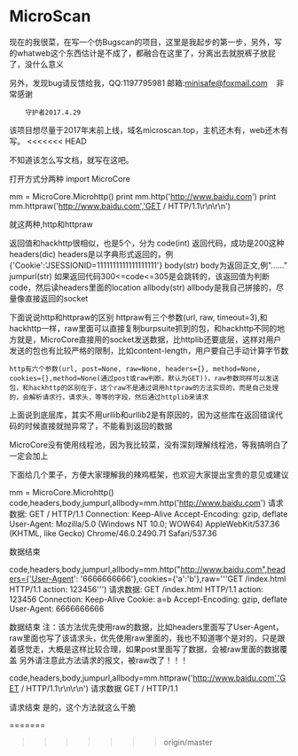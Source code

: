 # MicroScan

现在的我很菜，在写一个仿Bugscan的项目，这里是我起步的第一步，另外，写的whatweb这个东西估计是不成了，都融合在这里了，分离出去就脱裤子放屁了，没什么意义

另外，发现bug请反馈给我，QQ:1197795981	  邮箱:minisafe@foxmail.com	    非常感谢

		守护者2017.4.29


该项目想尽量于2017年末前上线，域名microscan.top，主机还木有，web还木有写。
<<<<<<< HEAD


不知道该怎么写文档，就写在这吧。

打开方式分两种
import MicroCore

mm = MicroCore.Microhttp()
print mm.http('http://www.baidu.com')
print mm.httpraw('http://www.baidu.com','GET / HTTP/1.1\r\n\r\n')

就这两种,http和httpraw

返回值和hackhttp很相似，也是5个，分为
code(int)		返回代码，成功是200这种
headers(dic)	headers是以字典形式返回的，例{'Cookie':'JSESSIONID=1111111111111111111'}
body(str)		body为返回正文,例"<html>......</html>"
jumpurl(str)	如果返回代码300<=code<=305是会跳转的，该返回值为判断code，然后读headers里面的location
allbody(str)	allbody是我自己拼接的，尽量像直接返回的socket

下面说说http和httpraw的区别
	httpraw有三个参数(url, raw, timeout=3),和hackhttp一样，raw里面可以直接复制burpsuite抓到的包，和hackhttp不同的地方就是，MicroCore直接用的socket发送数据，比httplib还要底层，这样对用户发送的包也有比较严格的限制，比如content-length，用户要自己手动计算字节数

	http有六个参数(url, post=None, raw=None, headers={}, method=None, cookies={},method=None(通过post或raw判断，默认为GET))，raw参数同样可以发送包，和hackhttp的区别在于，这个raw不是通过调用httpraw的方法实现的，而是自己处理的，会解析请求行，请求头，等等的字段，然后通过httplib来请求

上面说到底层库，其实不用urllib和urllib2是有原因的，因为这些库在返回错误代码的时候直接就抛异常了，不能看到返回的数据

MicroCore没有使用线程池，因为我比较菜，没有深刻理解线程池，等我搞明白了一定会加上


下面给几个栗子，方便大家理解我的辣鸡框架，也欢迎大家提出宝贵的意见或建议


mm = MicroCore.Microhttp()
code,headers,body,jumpurl,allbody=mm.http('http://www.baidu.com')
请求数据:
GET / HTTP/1.1
Connection: Keep-Alive
Accept-Encoding: gzip, deflate
User-Agent: Mozilla/5.0 (Windows NT 10.0; WOW64) AppleWebKit/537.36 (KHTML, like Gecko) Chrome/46.0.2490.71 Safari/537.36

数据结束


code,headers,body,jumpurl,allbody=mm.http("http://www.baidu.com",headers={'User-Agent': '6666666666'},cookies={'a':'b'},raw='''GET /index.html HTTP/1.1
action: 123456''')
请求数据:
GET /index.html HTTP/1.1
action: 123456
Connection: Keep-Alive
Cookie: a=b
Accept-Encoding: gzip, deflate
User-Agent: 6666666666

数据结束
注：该方法优先使用raw的数据，比如headers里面写了User-Agent，raw里面也写了该请求头，优先使用raw里面的，我也不知道哪个是对的，只是跟着感觉走，大概是这样比较合理，如果post里面写了数据，会被raw里面的数据覆盖
另外请注意此方法请求的报文，被raw改了！！！


code,headers,body,jumpurl,allbody=mm.httpraw('http://www.baidu.com','GET / HTTP/1.1\r\n\r\n')
请求数据
GET / HTTP/1.1


请求结束
是的，这个方法就这么干脆









=======
>>>>>>> origin/master

